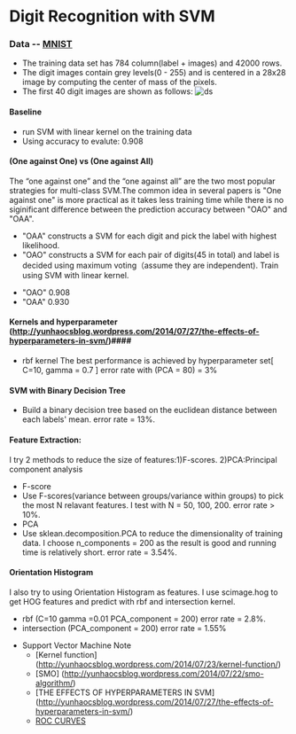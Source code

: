 Digit Recognition with SVM
===========

### Data --  [MNIST](http://yann.lecun.com/exdb/mnist/)
  * The training data set has 784 column(label + images) and 42000 rows.
  * The digit images contain grey levels(0 - 255) and is centered in a 28x28 image by computing the center of mass of the pixels.
  *  The first 40 digit images are shown as follows:
  ![ds](example.jpg)

#### Baseline 
  * run SVM with linear kernel on the training data 
  * Using accuracy to evalute: 0.908

#### (One against One)  vs (One against All)
The “one against one” and the “one against all” are the two most popular strategies for multi-class SVM.The common idea in several papers is "One against one" is more practical as it takes less training time while there is no siginificant difference between the prediction accuracy between "OAO" and "OAA".
* "OAA" constructs a SVM for each digit and pick the label with highest likelihood.
* "OAO" constructs a SVM for each pair of digits(45 in total) and label is decided using maximum voting（assume they are independent).
Train using SVM with linear kernel.
- "OAO" 0.908
- "OAA" 0.930

#### Kernels  and hyperparameter (http://yunhaocsblog.wordpress.com/2014/07/27/the-effects-of-hyperparameters-in-svm/)####
- rbf kernel
The best performance is achieved by hyperparameter set[ C=10, gamma = 0.7 ] error rate with (PCA = 80) = 3%

#### SVM with Binary Decision Tree
- Build a binary decision tree based on the euclidean distance between each labels' mean. error rate = 13%.

#### Feature Extraction:
I try 2 methods to reduce the size of features:1)F-scores. 2)PCA:Principal component analysis
  - F-score
  - Use F-scores(variance between groups/variance within groups) to pick the most N relavant features. I test with N = 50, 100, 200. error rate > 10%.
  - PCA
  - Use sklean.decomposition.PCA to reduce the dimensionality of training data. I choose n_components = 200 as the result is good and running time is relatively short. error rate = 3.54%.

#### Orientation Histogram  ####
  I also try to using Orientation Histogram as features. I use scimage.hog to get HOG features and predict with rbf and intersection kernel.
  - rbf (C=10 gamma =0.01 PCA_component = 200) error rate = 2.8%.
  - intersection (PCA_component = 200) error rate = 1.55%

* Support Vector Machine Note
  * [Kernel function] (http://yunhaocsblog.wordpress.com/2014/07/23/kernel-function/)
  * [SMO] (http://yunhaocsblog.wordpress.com/2014/07/22/smo-algorithm/)
  * [THE EFFECTS OF HYPERPARAMETERS IN SVM] (http://yunhaocsblog.wordpress.com/2014/07/27/the-effects-of-hyperparameters-in-svm/)
  * [ROC CURVES](http://yunhaocsblog.wordpress.com/2014/07/20/roc-curves/)


